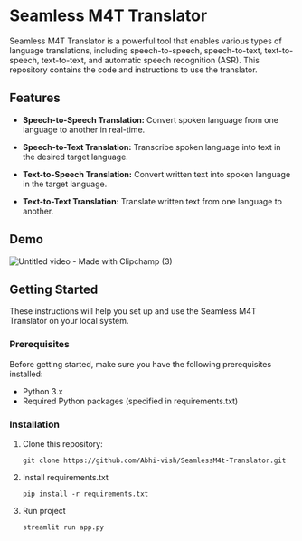 
# Seamless M4T Translator

Seamless M4T Translator is a powerful tool that enables various types of language translations, including speech-to-speech, speech-to-text, text-to-speech, text-to-text, and automatic speech recognition (ASR). This repository contains the code and instructions to use the translator.

## Features

- **Speech-to-Speech Translation:** Convert spoken language from one language to another in real-time.

- **Speech-to-Text Translation:** Transcribe spoken language into text in the desired target language.

- **Text-to-Speech Translation:** Convert written text into spoken language in the target language.

- **Text-to-Text Translation:** Translate written text from one language to another.

## Demo
![Untitled video - Made with Clipchamp (3)](https://github.com/Abhi-vish/SeamlessM4t-Translator/assets/109618783/07bdb07c-825f-48a3-afb3-5551526285bb)


## Getting Started

These instructions will help you set up and use the Seamless M4T Translator on your local system.

### Prerequisites

Before getting started, make sure you have the following prerequisites installed:

- Python 3.x
- Required Python packages (specified in requirements.txt)

### Installation

1. Clone this repository:

   ```shell
   git clone https://github.com/Abhi-vish/SeamlessM4t-Translator.git

2. Install requirements.txt
    ```shell
    pip install -r requirements.txt

3. Run project
    ```shell
    streamlit run app.py